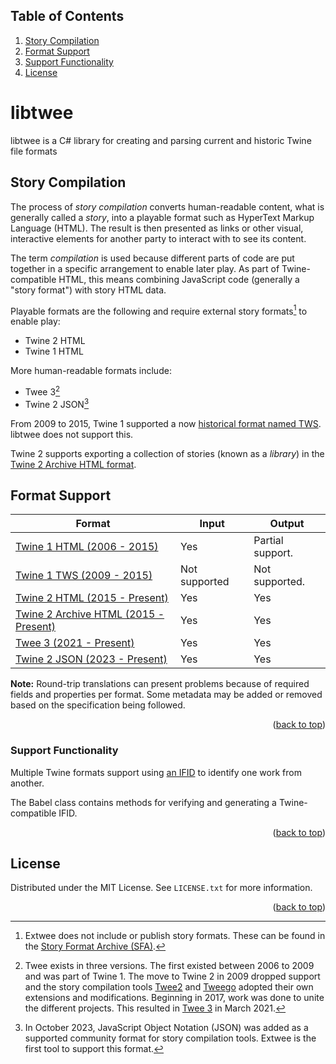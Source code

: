 <a name="readme-top"></a>

## Table of Contents

<ol>
  <li><a href="#story-compilation">Story Compilation</a></li>
  <li><a href="#format-support">Format Support</a></li>
  <li><a href="#support-functionality">Support Functionality</a></li>
  <li><a href="#license">License</a></li>
</ol>


# libtwee
libtwee is a C# library for creating and parsing current and historic Twine file formats

## Story Compilation

The process of *story compilation* converts human-readable content, what is generally called a *story*, into a playable format such as HyperText Markup Language (HTML). The result is then presented as links or other visual, interactive elements for another party to interact with to see its content.

The term *compilation* is used because different parts of code are put together in a specific arrangement to enable later play. As part of Twine-compatible HTML, this means combining JavaScript code (generally a "story format") with story HTML data.

Playable formats are the following and require external story formats[^1] to enable play:

- Twine 2 HTML
- Twine 1 HTML

More human-readable formats include:

- Twee 3[^2]
- Twine 2 JSON[^3]

From 2009 to 2015, Twine 1 supported a now [historical format named TWS](https://github.com/iftechfoundation/twine-specs/blob/master/twine-1-twsoutput.md). libtwee does not support this.

Twine 2 supports exporting a collection of stories (known as a *library*) in the [Twine 2 Archive HTML format](https://github.com/iftechfoundation/twine-specs/blob/master/twine-2-archive-spec.md).

[^1]: Extwee does not include or publish story formats. These can be found in the [Story Format Archive (SFA)](https://github.com/videlais/story-formats-archive).

[^2]: Twee exists in three versions. The first existed between 2006 to 2009 and was part of Twine 1. The move to Twine 2 in 2009 dropped support and the story compilation tools [Twee2](https://dan-q.github.io/twee2/) and [Tweego](https://www.motoslave.net/tweego/) adopted their own extensions and modifications. Beginning in 2017, work was done to unite the different projects. This resulted in [Twee 3](https://github.com/iftechfoundation/twine-specs/blob/master/twee-3-specification.md) in March 2021.

[^3]: In October 2023, JavaScript Object Notation (JSON) was added as a supported community format for story compilation tools. Extwee is the first tool to support this format.

## Format Support

| Format                                                                                                                           | Input           | Output           |
|----------------------------------------------------------------------------------------------------------------------------------|-----------------|------------------|
| [ Twine 1 HTML (2006 - 2015) ]( https://github.com/iftechfoundation/twine-specs/blob/master/twine-1-htmloutput-doc.md )          | Yes             | Partial support. |
| [ Twine 1 TWS (2009 - 2015) ]( https://github.com/iftechfoundation/twine-specs/blob/master/twine-1-twsoutput.md )                | Not supported   | Not supported.   |
| [ Twine 2 HTML (2015 - Present) ]( https://github.com/iftechfoundation/twine-specs/blob/master/twine-2-htmloutput-spec.md )      | Yes             | Yes              |
| [ Twine 2 Archive HTML (2015 - Present) ]( https://github.com/iftechfoundation/twine-specs/blob/master/twine-2-archive-spec.md ) | Yes             | Yes              |
| [ Twee 3 (2021 - Present) ]( https://github.com/iftechfoundation/twine-specs/blob/master/twee-3-specification.md )               | Yes             | Yes              |
| [ Twine 2 JSON (2023 - Present) ]( https://github.com/iftechfoundation/twine-specs/blob/master/twine-2-jsonoutput-doc.md )       | Yes             | Yes              |

**Note:** Round-trip translations can present problems because of required fields and properties per format. Some metadata may be added or removed based on the specification being followed.

<p align="right">(<a href="#readme-top">back to top</a>)</p>

### Support Functionality

Multiple Twine formats support using [an IFID](https://ifdb.org/help-ifid) to identify one work from another.

The Babel class contains methods for verifying and generating a Twine-compatible IFID.

<p align="right">(<a href="#readme-top">back to top</a>)</p>

## License

Distributed under the MIT License. See `LICENSE.txt` for more information.

<p align="right">(<a href="#readme-top">back to top</a>)</p>
